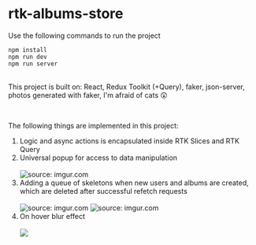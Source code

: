 # rtk-albums-store

<div>
  <p>Use the following commands to run the project</p>
  <code>npm install</code><br>
  <code>npm run dev</code><br>
  <code>npm run server</code>
</div>

<br>
<p>This project is built on: React, Redux Toolkit (+Query), faker, json-server, photos generated with faker, I'm afraid of cats 😲</p>

<br>
<p>The following things are implemented in this project:</p>
<ol>
  <li>Logic and async actions is encapsulated inside RTK Slices and RTK Query</li>
  <li>Universal popup for access to data manipulation</li>
  <br>
  <img src="https://imgur.com/6RL5Y5Y.png" title="source: imgur.com" />
  <br>
  <li>Adding a queue of skeletons when new users and albums are created, which are deleted after successful refetch requests
  </li>
  <br>
  <img src="https://i.imgur.com/xV7lxkc.png" title="source: imgur.com" />
  <img src="https://imgur.com/SMfzhAV.png" title="source: imgur.com" />
  <br>
  <li>On hover blur effect</li>
  <br>
  <img src="https://imgur.com/8nZjCei.png" />
</ol>
